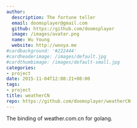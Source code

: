 ```yaml
---
author:
  description: The fortune teller
  email: doomsplayer@gmail.com
  github: https://github.com/doomsplayer
  image: /images/avatar.png
  name: Wu Young
  website: http://wooya.me
#cardbackground: '#222444'
#cardheaderimage: /images/default.jpg
#cardthumbimage: /images/default-small.jpg
categories:
- project
date: 2015-11-04T12:08:21+08:00
tags:
- project
title: weatherCN
repo: https://github.com/doomsplayer/weatherCN
---
```


The binding of weather.com.cn for golang.
